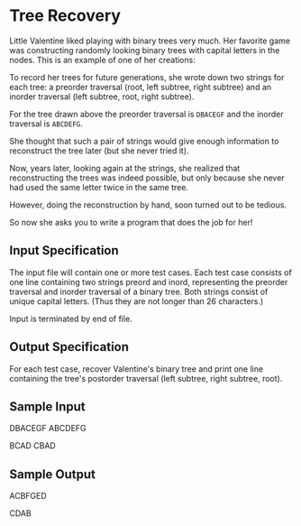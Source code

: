 # Tree Recovery

Little Valentine liked playing with binary trees very much. Her favorite game was constructing randomly looking binary trees with capital letters in the nodes.
This is an example of one of her creations:

To record her trees for future generations, she wrote down two strings for each tree: a preorder traversal (root, left subtree, right subtree) and an inorder traversal (left subtree, root, right subtree).

For the tree drawn above the preorder traversal is `DBACEGF` and the inorder traversal is `ABCDEFG`.

She thought that such a pair of strings would give enough information to reconstruct the tree later (but she never tried it).

Now, years later, looking again at the strings, she realized that reconstructing the trees was indeed possible, but only because she never had used the same letter twice in the same tree.

However, doing the reconstruction by hand, soon turned out to be tedious.

So now she asks you to write a program that does the job for her!

## Input Specification

The input file will contain one or more test cases. Each test case consists of one line containing two strings preord and inord, representing the preorder traversal and inorder traversal of a binary tree. Both strings consist of unique capital letters. (Thus they are not longer than 26 characters.)

Input is terminated by end of file.

## Output Specification

For each test case, recover Valentine's binary tree and print one line containing the tree's postorder traversal (left subtree, right subtree, root).

## Sample Input

DBACEGF ABCDEFG

BCAD CBAD

## Sample Output

ACBFGED

CDAB
